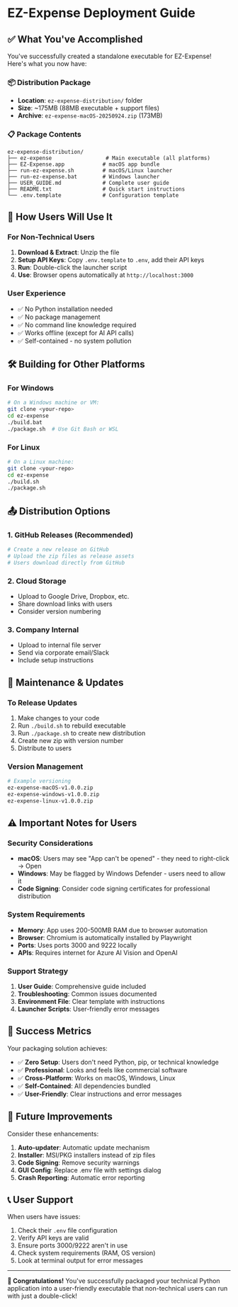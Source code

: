 # EZ-Expense Deployment Guide

## ✅ What You've Accomplished

You've successfully created a standalone executable for EZ-Expense! Here's what you now have:

### 📦 Distribution Package

- **Location**: `ez-expense-distribution/` folder
- **Size**: ~175MB (88MB executable + support files)
- **Archive**: `ez-expense-macOS-20250924.zip` (173MB)

### 📋 Package Contents

```
ez-expense-distribution/
├── ez-expense                 # Main executable (all platforms)
├── EZ-Expense.app            # macOS app bundle
├── run-ez-expense.sh         # macOS/Linux launcher
├── run-ez-expense.bat        # Windows launcher
├── USER_GUIDE.md             # Complete user guide
├── README.txt                # Quick start instructions
└── .env.template             # Configuration template
```

## 🚀 How Users Will Use It

### For Non-Technical Users

1. **Download & Extract**: Unzip the file
2. **Setup API Keys**: Copy `.env.template` to `.env`, add their API keys
3. **Run**: Double-click the launcher script
4. **Use**: Browser opens automatically at `http://localhost:3000`

### User Experience

- ✅ No Python installation needed
- ✅ No package management
- ✅ No command line knowledge required
- ✅ Works offline (except for AI API calls)
- ✅ Self-contained - no system pollution

## 🛠 Building for Other Platforms

### For Windows

```bash
# On a Windows machine or VM:
git clone <your-repo>
cd ez-expense
./build.bat
./package.sh  # Use Git Bash or WSL
```

### For Linux

```bash
# On a Linux machine:
git clone <your-repo>
cd ez-expense
./build.sh
./package.sh
```

## 📤 Distribution Options

### 1. GitHub Releases (Recommended)

```bash
# Create a new release on GitHub
# Upload the zip files as release assets
# Users download directly from GitHub
```

### 2. Cloud Storage

- Upload to Google Drive, Dropbox, etc.
- Share download links with users
- Consider version numbering

### 3. Company Internal

- Upload to internal file server
- Send via corporate email/Slack
- Include setup instructions

## 🔧 Maintenance & Updates

### To Release Updates

1. Make changes to your code
2. Run `./build.sh` to rebuild executable
3. Run `./package.sh` to create new distribution
4. Create new zip with version number
5. Distribute to users

### Version Management

```bash
# Example versioning
ez-expense-macOS-v1.0.0.zip
ez-expense-windows-v1.0.0.zip
ez-expense-linux-v1.0.0.zip
```

## ⚠️ Important Notes for Users

### Security Considerations

- **macOS**: Users may see "App can't be opened" - they need to right-click → Open
- **Windows**: May be flagged by Windows Defender - users need to allow it
- **Code Signing**: Consider code signing certificates for professional distribution

### System Requirements

- **Memory**: App uses 200-500MB RAM due to browser automation
- **Browser**: Chromium is automatically installed by Playwright
- **Ports**: Uses ports 3000 and 9222 locally
- **APIs**: Requires internet for Azure AI Vision and OpenAI

### Support Strategy

1. **User Guide**: Comprehensive guide included
2. **Troubleshooting**: Common issues documented
3. **Environment File**: Clear template with instructions
4. **Launcher Scripts**: User-friendly error messages

## 🎯 Success Metrics

Your packaging solution achieves:

- ✅ **Zero Setup**: Users don't need Python, pip, or technical knowledge
- ✅ **Professional**: Looks and feels like commercial software
- ✅ **Cross-Platform**: Works on macOS, Windows, Linux
- ✅ **Self-Contained**: All dependencies bundled
- ✅ **User-Friendly**: Clear instructions and error messages

## 🔮 Future Improvements

Consider these enhancements:

1. **Auto-updater**: Automatic update mechanism
2. **Installer**: MSI/PKG installers instead of zip files
3. **Code Signing**: Remove security warnings
4. **GUI Config**: Replace .env file with settings dialog
5. **Crash Reporting**: Automatic error reporting

## 📞 User Support

When users have issues:

1. Check their `.env` file configuration
2. Verify API keys are valid
3. Ensure ports 3000/9222 aren't in use
4. Check system requirements (RAM, OS version)
5. Look at terminal output for error messages

---

**🎉 Congratulations!** You've successfully packaged your technical Python application into a user-friendly executable that non-technical users can run with just a double-click!
